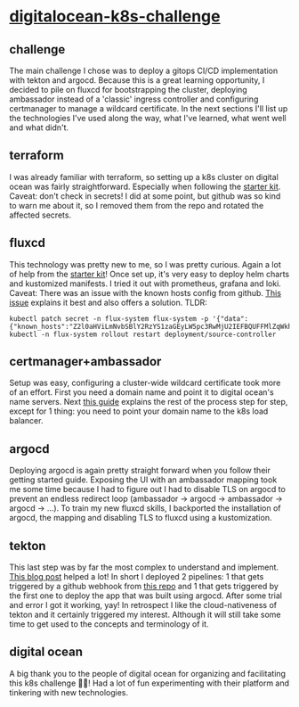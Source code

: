 # [digitalocean-k8s-challenge](https://www.digitalocean.com/community/pages/kubernetes-challenge#anchor--challenges)

## challenge
The main challenge I chose was to deploy a gitops CI/CD implementation with tekton and argocd. Because this is a great learning opportunity, I decided to pile on fluxcd for bootstrapping the cluster, deploying ambassador instead of a 'classic' ingress controller and configuring certmanager to manage a wildcard certificate.
In the next sections I'll list up the technologies I've used along the way, what I've learned, what went well and what didn't.

## terraform
I was already familiar with terraform, so setting up a k8s cluster on digital ocean was fairly straightforward. Especially when following the [starter kit](https://github.com/digitalocean/Kubernetes-Starter-Kit-Developers/).
Caveat: don't check in secrets! I did at some point, but github was so kind to warn me about it, so I removed them from the repo and rotated the affected secrets.

## fluxcd
This technology was pretty new to me, so I was pretty curious. Again a lot of help from the [starter kit](https://github.com/digitalocean/Kubernetes-Starter-Kit-Developers/)!
Once set up, it's very easy to deploy helm charts and kustomized manifests. I tried it out with prometheus, grafana and loki.
Caveat: There was an issue with the known hosts config from github. [This issue](https://github.com/fluxcd/flux2/discussions/2097) explains it best and also offers a solution.
TLDR:
```
kubectl patch secret -n flux-system flux-system -p '{"data":{"known_hosts":"Z2l0aHViLmNvbSBlY2RzYS1zaGEyLW5pc3RwMjU2IEFBQUFFMlZqWkhOaExYTm9ZVEl0Ym1semRIQXlOVFlBQUFBSWJtbHpkSEF5TlRZQUFBQkJCRW1LU0VOalFFZXpPbXhrWk15N29wS2d3RkI5bmt0NVlScllNak51RzVOODd1UmdnNkNMcmJvNXdBZFQveTZ2MG1LVjBVMncwV1oyWUIvKytUcG9ja2c9"}}'
kubectl -n flux-system rollout restart deployment/source-controller
```

## certmanager+ambassador
Setup was easy, configuring a cluster-wide wildcard certificate took more of an effort. First you need a domain name and point it to digital ocean's name servers. Next [this guide](https://github.com/digitalocean/Kubernetes-Starter-Kit-Developers/blob/main/03-setup-ingress-controller/guides/wildcard_certificates.md) explains the rest of the process step for step, except for 1 thing: you need to point your domain name to the k8s load balancer.

## argocd
Deploying argocd is again pretty straight forward when you follow their getting started guide. Exposing the UI with an ambassador mapping took me some time because I had to figure out I had to disable TLS on argocd to prevent an endless redirect loop (ambassador -> argocd -> ambassador -> argocd -> ...). To train my new fluxcd skills, I backported the installation of argocd, the mapping and disabling TLS to fluxcd using a kustomization.

## tekton
This last step was by far the most complex to understand and implement. [This blog post](https://medium.com/dzerolabs/installing-ambassador-argocd-and-tekton-on-kubernetes-540aacc983b9) helped a lot! In short I deployed 2 pipelines: 1 that gets triggered by a github webhook from [this repo](https://github.com/fransguelinckx/tekton-pipeline-example-app) and 1 that gets triggered by the first one to deploy the app that was built using argocd. After some trial and error I got it working, yay!
In retrospect I like the cloud-nativeness of tekton and it certainly triggered my interest. Although it will still take some time to get used to the concepts and terminology of it.

## digital ocean
A big thank you to the people of digital ocean for organizing and facilitating this k8s challenge 👏🏻! Had a lot of fun experimenting with their platform and tinkering with new technologies. 
